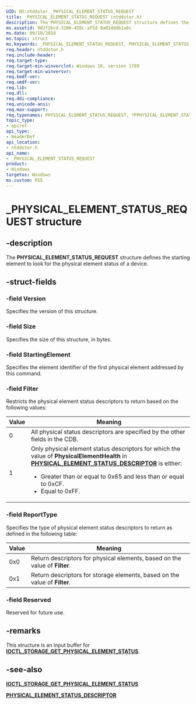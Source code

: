```yaml
---
UID: NS:ntddstor._PHYSICAL_ELEMENT_STATUS_REQUEST
title: _PHYSICAL_ELEMENT_STATUS_REQUEST (ntddstor.h)
description: The PHYSICAL_ELEMENT_STATUS_REQUEST structure defines the starting element to look for the physical element status of a device.
ms.assetid: 982f2bcd-3206-458c-af5d-9a01dddb1a8c
ms.date: 09/10/2018
ms.topic: struct
ms.keywords: _PHYSICAL_ELEMENT_STATUS_REQUEST, PHYSICAL_ELEMENT_STATUS_REQUEST, *PPHYSICAL_ELEMENT_STATUS_REQUEST, 
req.header: ntddstor.h
req.include-header:
req.target-type:
req.target-min-winverclnt: Windows 10, version 1709
req.target-min-winversvr:
req.kmdf-ver:
req.umdf-ver:
req.lib:
req.dll:
req.ddi-compliance:
req.unicode-ansi:
req.max-support:
req.typenames: PHYSICAL_ELEMENT_STATUS_REQUEST, *PPHYSICAL_ELEMENT_STATUS_REQUEST
topic_type: 
- apiref
api_type: 
- HeaderDef
api_location: 
- ntddstor.h
api_name: 
- _PHYSICAL_ELEMENT_STATUS_REQUEST
product:
- Windows
targetos: Windows
ms.custom: RS5
---
```


# _PHYSICAL_ELEMENT_STATUS_REQUEST structure

## -description

The **PHYSICAL_ELEMENT_STATUS_REQUEST** structure defines the starting element to look for the physical element status of a device.

## -struct-fields

### -field Version

Specifies the version of this structure.
 
### -field Size

Specifies the size of this structure, in bytes.
 
### -field StartingElement

Specifies the element identifier of the first physical element addressed by this command.
 
### -field Filter

Restricts the physical element status descriptors to return based on the following values:

| Value | Meaning |
| --- | --- |
| 0 | All physical status descriptors are specified by the other fields in the CDB. |
| 1 | Only physical element status descriptors for which the value of **PhysicalElementHealth** in [**PHYSICAL_ELEMENT_STATUS_DESCRIPTOR**](ns-ntddstor-_physical_element_status_descriptor.md) is either: <ul><li>Greater than or equal to 0x65 and less than or equal to 0xCF.</li><li>Equal to 0xFF.</li></ul> |
 
### -field ReportType
 
Specifies the type of physical element status descriptors to return as defined in the following table:

| Value | Meaning |
| --- | --- |
| 0x0 | Return descriptors for physical elements, based on the value of **Filter**. |
| 0x1 | Return descriptors for storage elements, based on the value of **Filter**. |

### -field Reserved
 
Reserved for future use.

## -remarks

This structure is an input buffer for [**IOCTL_STORAGE_GET_PHYSICAL_ELEMENT_STATUS**](ni-ntddstor-ioctl_storage_get_physical_element_status.md).

## -see-also

[**IOCTL_STORAGE_GET_PHYSICAL_ELEMENT_STATUS**](ni-ntddstor-ioctl_storage_get_physical_element_status.md)

[**PHYSICAL_ELEMENT_STATUS_DESCRIPTOR**](ns-ntddstor-_physical_element_status_descriptor.md)
